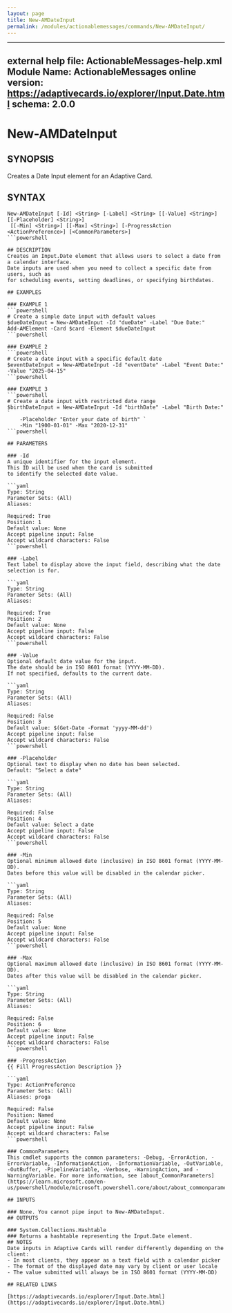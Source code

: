 ```yaml
---
layout: page
title: New-AMDateInput
permalink: /modules/actionablemessages/commands/New-AMDateInput/
---
```


---
external help file: ActionableMessages-help.xml
Module Name: ActionableMessages
online version: https://adaptivecards.io/explorer/Input.Date.html
schema: 2.0.0
---

# New-AMDateInput

## SYNOPSIS
Creates a Date Input element for an Adaptive Card.

## SYNTAX

```
New-AMDateInput [-Id] <String> [-Label] <String> [[-Value] <String>] [[-Placeholder] <String>]
 [[-Min] <String>] [[-Max] <String>] [-ProgressAction <ActionPreference>] [<CommonParameters>]
```powershell

## DESCRIPTION
Creates an Input.Date element that allows users to select a date from a calendar interface.
Date inputs are used when you need to collect a specific date from users, such as
for scheduling events, setting deadlines, or specifying birthdates.

## EXAMPLES

### EXAMPLE 1
```powershell
# Create a simple date input with default values
$dueDateInput = New-AMDateInput -Id "dueDate" -Label "Due Date:"
Add-AMElement -Card $card -Element $dueDateInput
```powershell

### EXAMPLE 2
```powershell
# Create a date input with a specific default date
$eventDateInput = New-AMDateInput -Id "eventDate" -Label "Event Date:" -Value "2025-04-15"
```powershell

### EXAMPLE 3
```powershell
# Create a date input with restricted date range
$birthDateInput = New-AMDateInput -Id "birthDate" -Label "Birth Date:" `
    -Placeholder "Enter your date of birth" `
    -Min "1900-01-01" -Max "2020-12-31"
```powershell

## PARAMETERS

### -Id
A unique identifier for the input element.
This ID will be used when the card is submitted
to identify the selected date value.

```yaml
Type: String
Parameter Sets: (All)
Aliases:

Required: True
Position: 1
Default value: None
Accept pipeline input: False
Accept wildcard characters: False
```powershell

### -Label
Text label to display above the input field, describing what the date selection is for.

```yaml
Type: String
Parameter Sets: (All)
Aliases:

Required: True
Position: 2
Default value: None
Accept pipeline input: False
Accept wildcard characters: False
```powershell

### -Value
Optional default date value for the input.
The date should be in ISO 8601 format (YYYY-MM-DD).
If not specified, defaults to the current date.

```yaml
Type: String
Parameter Sets: (All)
Aliases:

Required: False
Position: 3
Default value: $(Get-Date -Format 'yyyy-MM-dd')
Accept pipeline input: False
Accept wildcard characters: False
```powershell

### -Placeholder
Optional text to display when no date has been selected.
Default: "Select a date"

```yaml
Type: String
Parameter Sets: (All)
Aliases:

Required: False
Position: 4
Default value: Select a date
Accept pipeline input: False
Accept wildcard characters: False
```powershell

### -Min
Optional minimum allowed date (inclusive) in ISO 8601 format (YYYY-MM-DD).
Dates before this value will be disabled in the calendar picker.

```yaml
Type: String
Parameter Sets: (All)
Aliases:

Required: False
Position: 5
Default value: None
Accept pipeline input: False
Accept wildcard characters: False
```powershell

### -Max
Optional maximum allowed date (inclusive) in ISO 8601 format (YYYY-MM-DD).
Dates after this value will be disabled in the calendar picker.

```yaml
Type: String
Parameter Sets: (All)
Aliases:

Required: False
Position: 6
Default value: None
Accept pipeline input: False
Accept wildcard characters: False
```powershell

### -ProgressAction
{{ Fill ProgressAction Description }}

```yaml
Type: ActionPreference
Parameter Sets: (All)
Aliases: proga

Required: False
Position: Named
Default value: None
Accept pipeline input: False
Accept wildcard characters: False
```powershell

### CommonParameters
This cmdlet supports the common parameters: -Debug, -ErrorAction, -ErrorVariable, -InformationAction, -InformationVariable, -OutVariable, -OutBuffer, -PipelineVariable, -Verbose, -WarningAction, and -WarningVariable. For more information, see [about_CommonParameters](https://learn.microsoft.com/en-us/powershell/module/microsoft.powershell.core/about/about_commonparameters).

## INPUTS

### None. You cannot pipe input to New-AMDateInput.
## OUTPUTS

### System.Collections.Hashtable
### Returns a hashtable representing the Input.Date element.
## NOTES
Date inputs in Adaptive Cards will render differently depending on the client:
- In most clients, they appear as a text field with a calendar picker
- The format of the displayed date may vary by client or user locale
- The value submitted will always be in ISO 8601 format (YYYY-MM-DD)

## RELATED LINKS

[https://adaptivecards.io/explorer/Input.Date.html](https://adaptivecards.io/explorer/Input.Date.html)


